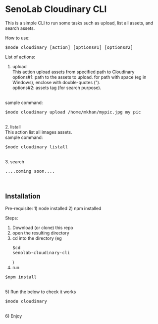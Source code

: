 <h1>SenoLab Cloudinary CLI</h1>

This is a simple CLI to run some tasks such as upload, list all assets, and search assets.

How to use:
<pre>
$node cloudinary [action] [options#1] [options#2]
</pre>

List of actions:<br>
1. upload<br>
This action upload assets from specified path to Cloudinary<br>
options#1: path to the assets to upload. for path with space (eg in Windows), enclose with double-quotes (").<br>
options#2: assets tag (for search purpose).<br>
<br>
sample command:<br>
<pre>$node cloudinary upload /home/mkhan/mypic.jpg my_pic</pre>
<br>
2. listall<br>
This action list all images assets.<br>
sample command:
<pre>$node cloudinary listall</pre>
<br>
3. search<br>
<pre>....coming soon....</pre>
<br>

 <h2>Installation</h2>
 Pre-requisite:
 1) node installed
 2) npm installed
 
Steps:
 1) Download (or clone) this repo
 2) open the resulting directory 
 3) cd into the directory (eg <pre>$cd senolab-cloudinary-cli</pre>) 
 4) run<br>
 <pre>$npm install</pre>
 <br>
 5) Run the below to check it works
 <pre>$node cloudinary</pre>
 <br>
 6) Enjoy
